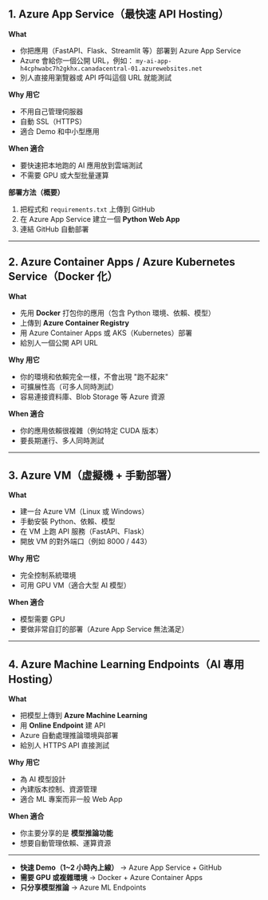 ## **1. Azure App Service（最快速 API Hosting）**

**What**

* 你把應用（FastAPI、Flask、Streamlit 等）部署到 Azure App Service
* Azure 會給你一個公開 URL，例如：
  `my-ai-app-h4cphwabc7h2gkhx.canadacentral-01.azurewebsites.net`
* 別人直接用瀏覽器或 API 呼叫這個 URL 就能測試

**Why 用它**

* 不用自己管理伺服器
* 自動 SSL（HTTPS）
* 適合 Demo 和中小型應用

**When 適合**

* 要快速把本地跑的 AI 應用放到雲端測試
* 不需要 GPU 或大型批量運算

**部署方法（概要）**

1. 把程式和 `requirements.txt` 上傳到 GitHub
2. 在 Azure App Service 建立一個 **Python Web App**
3. 連結 GitHub 自動部署

---

## **2. Azure Container Apps / Azure Kubernetes Service（Docker 化）**

**What**

* 先用 **Docker** 打包你的應用（包含 Python 環境、依賴、模型）
* 上傳到 **Azure Container Registry**
* 用 Azure Container Apps 或 AKS（Kubernetes）部署
* 給別人一個公開 API URL

**Why 用它**

* 你的環境和依賴完全一樣，不會出現 "跑不起來"
* 可擴展性高（可多人同時測試）
* 容易連接資料庫、Blob Storage 等 Azure 資源

**When 適合**

* 你的應用依賴很複雜（例如特定 CUDA 版本）
* 要長期運行、多人同時測試

---

## **3. Azure VM（虛擬機 + 手動部署）**

**What**

* 建一台 Azure VM（Linux 或 Windows）
* 手動安裝 Python、依賴、模型
* 在 VM 上跑 API 服務（FastAPI、Flask）
* 開放 VM 的對外端口（例如 8000 / 443）

**Why 用它**

* 完全控制系統環境
* 可用 GPU VM（適合大型 AI 模型）

**When 適合**

* 模型需要 GPU
* 要做非常自訂的部署（Azure App Service 無法滿足）

---

## **4. Azure Machine Learning Endpoints（AI 專用 Hosting）**

**What**

* 把模型上傳到 **Azure Machine Learning**
* 用 **Online Endpoint** 建 API
* Azure 自動處理推論環境與部署
* 給別人 HTTPS API 直接測試

**Why 用它**

* 為 AI 模型設計
* 內建版本控制、資源管理
* 適合 ML 專案而非一般 Web App

**When 適合**

* 你主要分享的是 **模型推論功能**
* 想要自動管理依賴、運算資源

---

* **快速 Demo（1\~2 小時內上線）** → Azure App Service + GitHub
* **需要 GPU 或複雜環境** → Docker + Azure Container Apps
* **只分享模型推論** → Azure ML Endpoints
